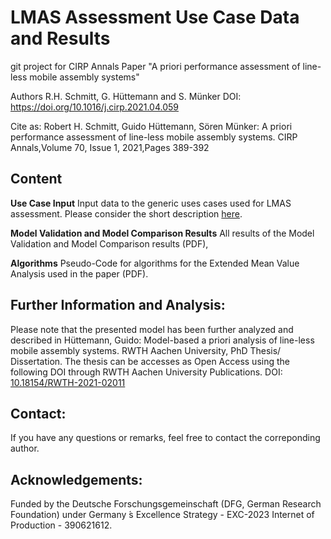 # LMAS Assessment Use Case Data and Results

git project for CIRP Annals Paper "A priori performance assessment of line-less mobile assembly systems" 

Authors R.H. Schmitt, G. Hüttemann and S. Münker
DOI: https://doi.org/10.1016/j.cirp.2021.04.059

Cite as: Robert H. Schmitt, Guido Hüttemann, Sören Münker: A priori performance assessment of line-less mobile assembly systems. CIRP Annals,Volume 70, Issue 1,
2021,Pages 389-392

## Content

**Use Case Input**
Input data to the generic uses cases used for LMAS assessment. Please consider the short description [here](UseCaseInput/README.md).

**Model Validation and Model Comparison Results**
All results of the Model Validation and Model Comparison results (PDF),

**Algorithms**
Pseudo-Code for algorithms for the Extended Mean Value Analysis used in the paper (PDF).

## Further Information and Analysis:
Please note that the presented model has been further analyzed and described in Hüttemann, Guido: Model-based a priori analysis of line-less mobile assembly systems. RWTH Aachen University, PhD Thesis/ Dissertation. The thesis can be accesses as Open Access using the following DOI through RWTH Aachen University Publications. 
DOI: [10.18154/RWTH-2021-02011](http://dx.doi.org/10.18154/RWTH-2021-02011)

## Contact:
If you have any questions or remarks, feel free to contact the correponding author.

## Acknowledgements:
Funded by the Deutsche Forschungsgemeinschaft (DFG, German Research Foundation) under Germany ́s Excellence Strategy - EXC-2023 Internet of Production - 390621612.
